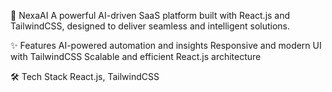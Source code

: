 🚀 NexaAI
A powerful AI-driven SaaS platform built with React.js and TailwindCSS, designed to deliver seamless and intelligent solutions.

✨ Features
AI-powered automation and insights
Responsive and modern UI with TailwindCSS
Scalable and efficient React.js architecture

🛠 Tech Stack
React.js, TailwindCSS
